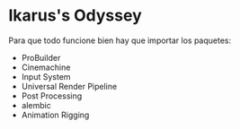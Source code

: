 # Ikarus's Odyssey
Para que todo funcione bien hay que importar los paquetes:
  - ProBuilder
  - Cinemachine
  - Input System
  - Universal Render Pipeline
  - Post Processing
  - alembic
  - Animation Rigging

